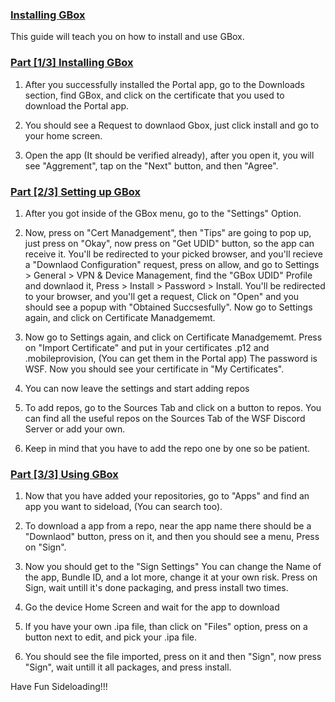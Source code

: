 ### [Installing GBox](accent://)

This guide will teach you on how to install and use GBox.

### [Part [1/3] Installing GBox](accent://)

1. After you successfully installed the Portal app, go to the Downloads section, find GBox, and click on the certificate that you used to download the Portal app.

2. You should see a Request to downlaod Gbox, just click install and go to your home screen.

3. Open the app (It should be verified already), after you open it, you will see  "Aggrement", tap on the "Next" button, and then "Agree".

### [Part [2/3] Setting up GBox](accent://)

1. After you got inside of the GBox menu, go to the "Settings" Option.

2. Now, press on "Cert Manadgement", then "Tips" are going to pop up, just press on "Okay", now press on "Get UDID" button, so the app can receive it. You'll be redirected to your picked browser, and you'll recieve a "Downlaod Configuration" request, press on allow, and go to Settings > General > VPN & Device Management, find the "GBox UDID" Profile and downlaod it, Press > Install > Password > Install. You'll be redirected to your browser, and you'll get a request, Click on "Open" and you should see a popup with "Obtained Succsesfully". Now go to Settings again, and click on Certificate Manadgememt. 

3.  Now go to Settings again, and click on Certificate Manadgememt. Press on "Import Certificate" and put in your certificates .p12 and .mobileprovision, (You can get them in the Portal app) The password is WSF. Now you should see your certificate in "My Certificates".

4. You can now leave the settings and start adding repos

5. To add repos, go to the Sources Tab and click on a button to repos. You can find all the useful repos on the Sources Tab of the WSF Discord Server or add your own.

6. Keep in mind that you have to add the repo one by one so be patient.



### [Part [3/3] Using GBox](accent://)

1. Now that you have added your repositories, go to "Apps" and find an app you want to sideload, (You can search too).

2. To download a app from a repo, near the app name there should be a "Downlaod" button, press on it, and then you should see a menu, Press on "Sign".

3. Now you should get to the "Sign Settings" You can change the Name of the app, Bundle ID, and a lot more, change it at your own risk. Press on Sign, wait untill it's done packaging, and press install two times.

4. Go the device Home Screen and wait for the app to download

5. If you have your own .ipa file, than click on "Files" option, press on a button next to edit, and pick your .ipa file.

6. You should see the file imported, press on it and then "Sign", now press "Sign", wait untill it all packages, and press install.
                                                             
Have Fun Sideloading!!!



